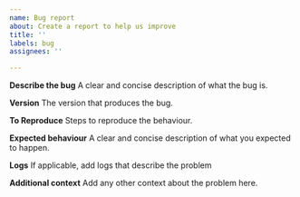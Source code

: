 ```yaml
---
name: Bug report
about: Create a report to help us improve
title: ''
labels: bug
assignees: ''

---
```


**Describe the bug**
A clear and concise description of what the bug is.

**Version**
The version that produces the bug.

**To Reproduce**
Steps to reproduce the behaviour.

**Expected behaviour**
A clear and concise description of what you expected to happen.

**Logs**
If applicable, add logs that describe the problem

**Additional context**
Add any other context about the problem here.
